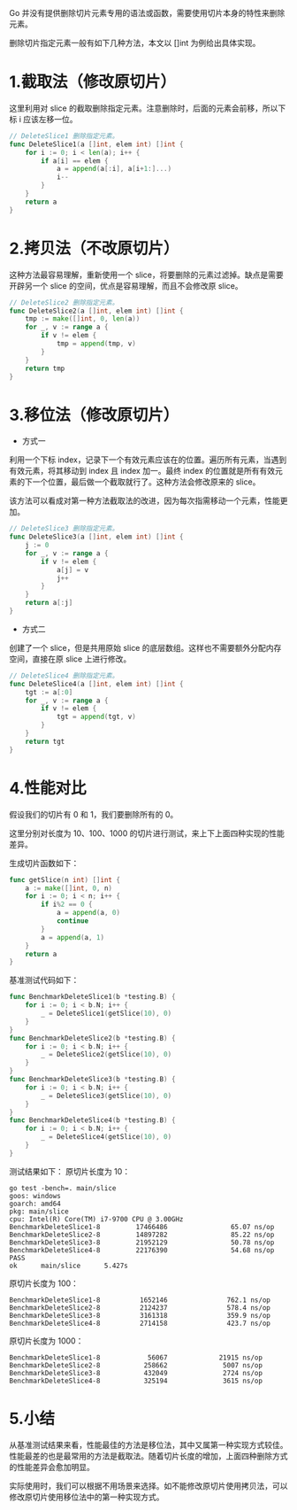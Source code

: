 Go 并没有提供删除切片元素专用的语法或函数，需要使用切片本身的特性来删除元素。

删除切片指定元素一般有如下几种方法，本文以 []int 为例给出具体实现。

# 1.截取法（修改原切片）
这里利用对 slice 的截取删除指定元素。注意删除时，后面的元素会前移，所以下标 i 应该左移一位。
```go
// DeleteSlice1 删除指定元素。
func DeleteSlice1(a []int, elem int) []int {
	for i := 0; i < len(a); i++ {
		if a[i] == elem {
			a = append(a[:i], a[i+1:]...)
			i--
		}
	}
	return a
}
```
# 2.拷贝法（不改原切片）
这种方法最容易理解，重新使用一个 slice，将要删除的元素过滤掉。缺点是需要开辟另一个 slice 的空间，优点是容易理解，而且不会修改原 slice。
```go
// DeleteSlice2 删除指定元素。
func DeleteSlice2(a []int, elem int) []int {
	tmp := make([]int, 0, len(a))
	for _, v := range a {
		if v != elem {
			tmp = append(tmp, v)
		}
	}
	return tmp
}
```

# 3.移位法（修改原切片）
- 方式一

利用一个下标 index，记录下一个有效元素应该在的位置。遍历所有元素，当遇到有效元素，将其移动到 index 且 index 加一。最终 index 的位置就是所有有效元素的下一个位置，最后做一个截取就行了。这种方法会修改原来的 slice。

该方法可以看成对第一种方法截取法的改进，因为每次指需移动一个元素，性能更加。
```go
// DeleteSlice3 删除指定元素。
func DeleteSlice3(a []int, elem int) []int {
	j := 0
	for _, v := range a {
		if v != elem {
			a[j] = v
			j++
		}
	}
	return a[:j]
}
```
- 方式二

创建了一个 slice，但是共用原始 slice 的底层数组。这样也不需要额外分配内存空间，直接在原 slice 上进行修改。
```go
// DeleteSlice4 删除指定元素。
func DeleteSlice4(a []int, elem int) []int {
	tgt := a[:0]
	for _, v := range a {
		if v != elem {
			tgt = append(tgt, v)
		}
	}
	return tgt
}
```
# 4.性能对比
假设我们的切片有 0 和 1，我们要删除所有的 0。

这里分别对长度为 10、100、1000 的切片进行测试，来上下上面四种实现的性能差异。

生成切片函数如下：
```go
func getSlice(n int) []int {
	a := make([]int, 0, n)
	for i := 0; i < n; i++ {
		if i%2 == 0 {
			a = append(a, 0)
			continue
		}
		a = append(a, 1)
	}
	return a
}
```
基准测试代码如下：
```go
func BenchmarkDeleteSlice1(b *testing.B) {
	for i := 0; i < b.N; i++ {
		_ = DeleteSlice1(getSlice(10), 0)
	}
}
func BenchmarkDeleteSlice2(b *testing.B) {
	for i := 0; i < b.N; i++ {
		_ = DeleteSlice2(getSlice(10), 0)
	}
}
func BenchmarkDeleteSlice3(b *testing.B) {
	for i := 0; i < b.N; i++ {
		_ = DeleteSlice3(getSlice(10), 0)
	}
}
func BenchmarkDeleteSlice4(b *testing.B) {
	for i := 0; i < b.N; i++ {
		_ = DeleteSlice4(getSlice(10), 0)
	}
}
```
测试结果如下：
原切片长度为 10：
```
go test -bench=. main/slice
goos: windows
goarch: amd64
pkg: main/slice
cpu: Intel(R) Core(TM) i7-9700 CPU @ 3.00GHz
BenchmarkDeleteSlice1-8         17466486                65.07 ns/op
BenchmarkDeleteSlice2-8         14897282                85.22 ns/op
BenchmarkDeleteSlice3-8         21952129                50.78 ns/op
BenchmarkDeleteSlice4-8         22176390                54.68 ns/op
PASS
ok      main/slice      5.427s
```
原切片长度为 100：
```
BenchmarkDeleteSlice1-8          1652146               762.1 ns/op
BenchmarkDeleteSlice2-8          2124237               578.4 ns/op
BenchmarkDeleteSlice3-8          3161318               359.9 ns/op
BenchmarkDeleteSlice4-8          2714158               423.7 ns/op
```

原切片长度为 1000：
```
BenchmarkDeleteSlice1-8            56067             21915 ns/op
BenchmarkDeleteSlice2-8           258662              5007 ns/op
BenchmarkDeleteSlice3-8           432049              2724 ns/op
BenchmarkDeleteSlice4-8           325194              3615 ns/op
```
# 5.小结
从基准测试结果来看，性能最佳的方法是移位法，其中又属第一种实现方式较佳。性能最差的也是最常用的方法是截取法。随着切片长度的增加，上面四种删除方式的性能差异会愈加明显。

实际使用时，我们可以根据不用场景来选择。如不能修改原切片使用拷贝法，可以修改原切片使用移位法中的第一种实现方式。